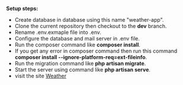 **Setup steps:**

 - Create database in database using this name "weather-app".
 - Clone the current repository then checkout to the **dev** branch.
 - Rename .env.exmaple file into .env.
 - Configure the database and mail server in .env file.
 - Run the composer command like **composer install**.
 - If you get any error in composer command then run this command **composer install --ignore-platform-req=ext-fileinfo**.
 - Run the migration command like **php artisan migrate**.
 - Start the server using command like **php artisan serve**.
 - visit the site [Weather](http://127.0.0.1:8000/)
